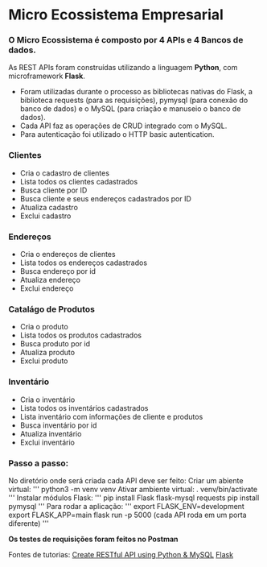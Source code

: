 # Micro Ecossistema Empresarial

### O Micro Ecossistema é composto por 4 APIs e 4 Bancos de dados.

As REST APIs foram construídas utilizando a linguagem **Python**, com microframework **Flask**.
- Foram utilizadas durante o processo as bibliotecas nativas do Flask, a biblioteca requests (para as requisições), pymysql (para conexão do banco de dados) e o MySQL (para criação e manuseio o banco de dados).
- Cada API faz as operações de CRUD integrado com o MySQL.
- Para autenticação foi utilizado o HTTP basic autentication.

### Clientes
- Cria o cadastro de clientes
- Lista todos os clientes cadastrados
- Busca cliente por ID
- Busca cliente e seus endereços cadastrados por ID
- Atualiza cadastro
- Exclui cadastro
### Endereços
- Cria o endereços de clientes
- Lista todos os endereços cadastrados
- Busca endereço por id
- Atualiza endereço
- Exclui endereço
### Catalágo de Produtos
- Cria o produto
- Lista todos os produtos cadastrados
- Busca produto por id
- Atualiza produto
- Exclui produto
### Inventário
- Cria o inventário
- Lista todos os inventários cadastrados
- Lista inventário com informações de cliente e produtos
- Busca inventário por id
- Atualiza inventário
- Exclui inventário

### Passo a passo:

No diretório onde será criada cada API deve ser feito:
Criar um abiente virtual:
'''
python3 -m venv venv
Ativar ambiente virtual:
. venv/bin/activate
'''
Instalar módulos Flask:
'''
pip install Flask flask-mysql requests
pip install pymysql
'''
Para rodar a aplicação:
'''
export FLASK_ENV=development
export FLASK_APP=main
flask run -p 5000 (cada API roda em um porta diferente)
'''

**Os testes de requisições foram feitos no Postman**

Fontes de tutorias:
[Create RESTful API using Python & MySQL](https://webdamn.com/create-restful-api-using-python-mysql/)
[Flask](https://flask.palletsprojects.com/en/2.1.x/quickstart/)